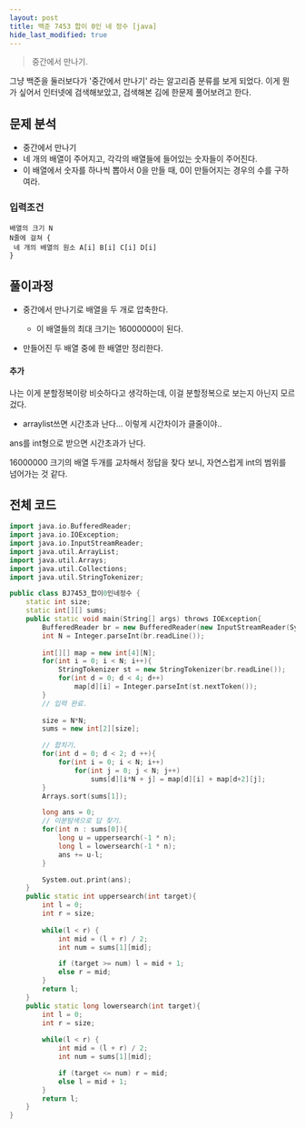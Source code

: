 ```yaml
---
layout: post
title: 백준 7453 합이 0인 네 정수 [java]
hide_last_modified: true
---
```


> 중간에서 만나기.



그냥 백준을 둘러보다가 '중간에서 만나기' 라는 알고리즘 분류를 보게 되었다. 이게 뭔가 싶어서 인터넷에 검색해보았고, 검색해본 김에 한문제 풀어보려고 한다.



## 문제 분석

- 중간에서 만나기
- 네 개의 배열이 주어지고, 각각의 배열들에 들어있는 숫자들이 주어진다.
- 이 배열에서 숫자를 하나씩 뽑아서 0을 만들 때, 0이 만들어지는 경우의 수를 구하여라.



### 입력조건

```
배열의 크기 N
N줄에 걸쳐 {
 네 개의 배열의 원소 A[i] B[i] C[i] D[i]
}
```



## 풀이과정

- 중간에서 만나기로 배열을 두 개로 압축한다.
  - 이 배열들의 최대 크기는 16000000이 된다.

- 만들어진 두 배열 중에 한 배열만 정리한다.



#### 추가

나는 이게 분할정복이랑 비슷하다고 생각하는데, 이걸 분할정복으로 보는지 아닌지 모르겄다.



- arraylist쓰면 시간초과 난다... 이렇게 시간차이가 클줄이야..

ans를 int형으로 받으면 시간초과가 난다.

16000000 크기의 배열 두개를 교차해서 정답을 찾다 보니, 자연스럽게 int의 범위를 넘어가는 것 같다.



## 전체 코드

```c++
import java.io.BufferedReader;
import java.io.IOException;
import java.io.InputStreamReader;
import java.util.ArrayList;
import java.util.Arrays;
import java.util.Collections;
import java.util.StringTokenizer;

public class BJ7453_합이0인네정수 {
    static int size;
    static int[][] sums;
    public static void main(String[] args) throws IOException{
        BufferedReader br = new BufferedReader(new InputStreamReader(System.in));
        int N = Integer.parseInt(br.readLine());
        
        int[][] map = new int[4][N];
        for(int i = 0; i < N; i++){
            StringTokenizer st = new StringTokenizer(br.readLine());
            for(int d = 0; d < 4; d++)
                map[d][i] = Integer.parseInt(st.nextToken());
        }
        // 입력 완료.
        
        size = N*N;
        sums = new int[2][size];

        // 합치기.
        for(int d = 0; d < 2; d ++){
            for(int i = 0; i < N; i++)
                for(int j = 0; j < N; j++)
                    sums[d][i*N + j] = map[d][i] + map[d+2][j];
        }
        Arrays.sort(sums[1]);

        long ans = 0;
        // 이분탐색으로 답 찾기.
        for(int n : sums[0]){
            long u = uppersearch(-1 * n);
            long l = lowersearch(-1 * n);
            ans += u-l;
        }

        System.out.print(ans);
    }
    public static int uppersearch(int target){
        int l = 0;
        int r = size;
        
        while(l < r) {
            int mid = (l + r) / 2;
            int num = sums[1][mid];

            if (target >= num) l = mid + 1;
            else r = mid;
        }
        return l;
    }
    public static long lowersearch(int target){
        int l = 0;
        int r = size;
        
        while(l < r) {
            int mid = (l + r) / 2;
            int num = sums[1][mid];

            if (target <= num) r = mid;
            else l = mid + 1;
        }
        return l;
    }
}

```
